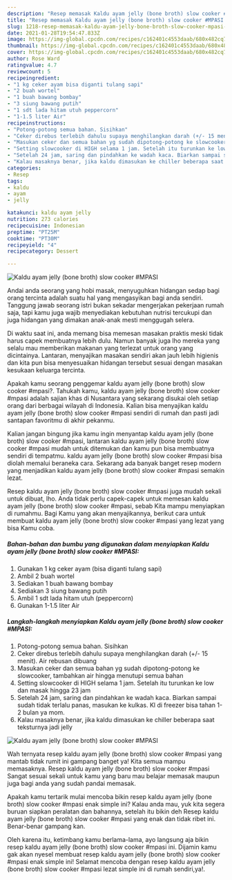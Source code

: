 ```yaml
---
description: "Resep memasak Kaldu ayam jelly (bone broth) slow cooker #MPASI Sederhana dan Mudah Dibuat"
title: "Resep memasak Kaldu ayam jelly (bone broth) slow cooker #MPASI Sederhana dan Mudah Dibuat"
slug: 1218-resep-memasak-kaldu-ayam-jelly-bone-broth-slow-cooker-mpasi-sederhana-dan-mudah-dibuat
date: 2021-01-28T19:54:47.833Z
image: https://img-global.cpcdn.com/recipes/c162401c4553daab/680x482cq70/kaldu-ayam-jelly-bone-broth-slow-cooker-mpasi-foto-resep-utama.jpg
thumbnail: https://img-global.cpcdn.com/recipes/c162401c4553daab/680x482cq70/kaldu-ayam-jelly-bone-broth-slow-cooker-mpasi-foto-resep-utama.jpg
cover: https://img-global.cpcdn.com/recipes/c162401c4553daab/680x482cq70/kaldu-ayam-jelly-bone-broth-slow-cooker-mpasi-foto-resep-utama.jpg
author: Rose Ward
ratingvalue: 4.7
reviewcount: 5
recipeingredient:
- "1 kg ceker ayam bisa diganti tulang sapi"
- "2 buah wortel"
- "1 buah bawang bombay"
- "3 siung bawang putih"
- "1 sdt lada hitam utuh peppercorn"
- "1-1.5 liter Air"
recipeinstructions:
- "Potong-potong semua bahan. Sisihkan"
- "Ceker direbus terlebih dahulu supaya menghilangkan darah (+/- 15 menit). Air rebusan dibuang"
- "Masukan ceker dan semua bahan yg sudah dipotong-potong ke slowcooker, tambahkan air hingga menutupi semua bahan"
- "Setting slowcooker di HIGH selama 1 jam. Setelah itu turunkan ke low dan masak hingga 23 jam"
- "Setelah 24 jam, saring dan pindahkan ke wadah kaca. Biarkan sampai sudah tidak terlalu panas, masukan ke kulkas. Kl di freezer bisa tahan 1-2 bulan ya mom."
- "Kalau masaknya benar, jika kaldu dimasukan ke chiller beberapa saat teksturnya jadi jelly"
categories:
- Resep
tags:
- kaldu
- ayam
- jelly

katakunci: kaldu ayam jelly 
nutrition: 273 calories
recipecuisine: Indonesian
preptime: "PT25M"
cooktime: "PT30M"
recipeyield: "4"
recipecategory: Dessert

---
```



![Kaldu ayam jelly (bone broth) slow cooker #MPASI](https://img-global.cpcdn.com/recipes/c162401c4553daab/680x482cq70/kaldu-ayam-jelly-bone-broth-slow-cooker-mpasi-foto-resep-utama.jpg)

Andai anda seorang yang hobi masak, menyuguhkan hidangan sedap bagi orang tercinta adalah suatu hal yang mengasyikan bagi anda sendiri. Tanggung jawab seorang istri bukan sekadar mengerjakan pekerjaan rumah saja, tapi kamu juga wajib menyediakan kebutuhan nutrisi tercukupi dan juga hidangan yang dimakan anak-anak mesti menggugah selera.

Di waktu  saat ini, anda memang bisa memesan masakan praktis meski tidak harus capek membuatnya lebih dulu. Namun banyak juga lho mereka yang selalu mau memberikan makanan yang terlezat untuk orang yang dicintainya. Lantaran, menyajikan masakan sendiri akan jauh lebih higienis dan kita pun bisa menyesuaikan hidangan tersebut sesuai dengan masakan kesukaan keluarga tercinta. 



Apakah kamu seorang penggemar kaldu ayam jelly (bone broth) slow cooker #mpasi?. Tahukah kamu, kaldu ayam jelly (bone broth) slow cooker #mpasi adalah sajian khas di Nusantara yang sekarang disukai oleh setiap orang dari berbagai wilayah di Indonesia. Kalian bisa menyajikan kaldu ayam jelly (bone broth) slow cooker #mpasi sendiri di rumah dan pasti jadi santapan favoritmu di akhir pekanmu.

Kalian jangan bingung jika kamu ingin menyantap kaldu ayam jelly (bone broth) slow cooker #mpasi, lantaran kaldu ayam jelly (bone broth) slow cooker #mpasi mudah untuk ditemukan dan kamu pun bisa membuatnya sendiri di tempatmu. kaldu ayam jelly (bone broth) slow cooker #mpasi bisa diolah memalui beraneka cara. Sekarang ada banyak banget resep modern yang menjadikan kaldu ayam jelly (bone broth) slow cooker #mpasi semakin lezat.

Resep kaldu ayam jelly (bone broth) slow cooker #mpasi juga mudah sekali untuk dibuat, lho. Anda tidak perlu capek-capek untuk memesan kaldu ayam jelly (bone broth) slow cooker #mpasi, sebab Kita mampu menyiapkan di rumahmu. Bagi Kamu yang akan menyajikannya, berikut cara untuk membuat kaldu ayam jelly (bone broth) slow cooker #mpasi yang lezat yang bisa Kamu coba.

<!--inarticleads1-->

##### Bahan-bahan dan bumbu yang digunakan dalam menyiapkan Kaldu ayam jelly (bone broth) slow cooker #MPASI:

1. Gunakan 1 kg ceker ayam (bisa diganti tulang sapi)
1. Ambil 2 buah wortel
1. Sediakan 1 buah bawang bombay
1. Sediakan 3 siung bawang putih
1. Ambil 1 sdt lada hitam utuh (peppercorn)
1. Gunakan 1-1.5 liter Air




<!--inarticleads2-->

##### Langkah-langkah menyiapkan Kaldu ayam jelly (bone broth) slow cooker #MPASI:

1. Potong-potong semua bahan. Sisihkan
1. Ceker direbus terlebih dahulu supaya menghilangkan darah (+/- 15 menit). Air rebusan dibuang
1. Masukan ceker dan semua bahan yg sudah dipotong-potong ke slowcooker, tambahkan air hingga menutupi semua bahan
1. Setting slowcooker di HIGH selama 1 jam. Setelah itu turunkan ke low dan masak hingga 23 jam
1. Setelah 24 jam, saring dan pindahkan ke wadah kaca. Biarkan sampai sudah tidak terlalu panas, masukan ke kulkas. Kl di freezer bisa tahan 1-2 bulan ya mom.
1. Kalau masaknya benar, jika kaldu dimasukan ke chiller beberapa saat teksturnya jadi jelly
<img src="//assets-global.cpcdn.com/assets/icons/button_play-2c75c40dde080a61004c1f40b05d8f140eaff45d7e9e6481dc71c63d2e7c4909.png" alt="Kaldu ayam jelly (bone broth) slow cooker #MPASI">



Wah ternyata resep kaldu ayam jelly (bone broth) slow cooker #mpasi yang mantab tidak rumit ini gampang banget ya! Kita semua mampu memasaknya. Resep kaldu ayam jelly (bone broth) slow cooker #mpasi Sangat sesuai sekali untuk kamu yang baru mau belajar memasak maupun juga bagi anda yang sudah pandai memasak.

Apakah kamu tertarik mulai mencoba bikin resep kaldu ayam jelly (bone broth) slow cooker #mpasi enak simple ini? Kalau anda mau, yuk kita segera buruan siapkan peralatan dan bahannya, setelah itu bikin deh Resep kaldu ayam jelly (bone broth) slow cooker #mpasi yang enak dan tidak ribet ini. Benar-benar gampang kan. 

Oleh karena itu, ketimbang kamu berlama-lama, ayo langsung aja bikin resep kaldu ayam jelly (bone broth) slow cooker #mpasi ini. Dijamin kamu gak akan nyesel membuat resep kaldu ayam jelly (bone broth) slow cooker #mpasi enak simple ini! Selamat mencoba dengan resep kaldu ayam jelly (bone broth) slow cooker #mpasi lezat simple ini di rumah sendiri,ya!.

